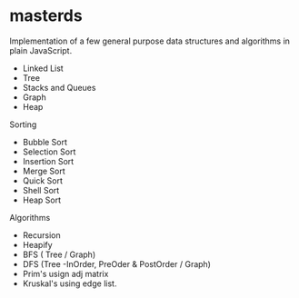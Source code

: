 # masterds
Implementation of a few general purpose data structures and algorithms in plain JavaScript.

- Linked List
- Tree
- Stacks and Queues
- Graph
- Heap

Sorting
 - Bubble Sort
 - Selection Sort
 - Insertion Sort
 - Merge Sort
 - Quick Sort
 - Shell Sort
 - Heap Sort


Algorithms
- Recursion
- Heapify
- BFS ( Tree / Graph) 
- DFS (Tree -InOrder, PreOder & PostOrder / Graph)
- Prim's usign adj matrix
- Kruskal's using edge list.